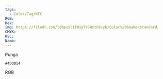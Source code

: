 ```yaml
---
tags:
  - Color/Tag/NTC
RGB:
Hex:
img: https://filedn.com/l0hpzxl1f01yT7GHxtF8cyk/Color%20Snake/standard_csv_to_svg//4D3D14.svg
CMYK:
HSL:
Name:
---
```

Punga
```palette
#4D3D14
```
RGB

